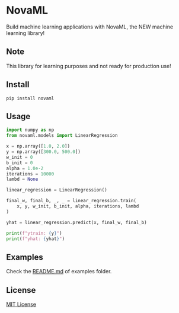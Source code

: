 # NovaML
Build machine learning applications with NovaML, the NEW machine learning library!

## Note
This library for learning purposes and not ready for production use!

## Install
```shell
pip install novaml
```

## Usage
```python
import numpy as np
from novaml.models import LinearRegression

x = np.array([1.0, 2.0])
y = np.array([300.0, 500.0])
w_init = 0
b_init = 0
alpha = 1.0e-2
iterations = 10000
lambd = None

linear_regression = LinearRegression()

final_w, final_b, _, _ = linear_regression.train(
    x, y, w_init, b_init, alpha, iterations, lambd
)

yhat = linear_regression.predict(x, final_w, final_b)

print(f"ytrain: {y}")
print(f"yhat: {yhat}")
```

## Examples
Check the [README.md](examples%2FREADME.md) of examples folder.

## License
[MIT License](LICENSE)
